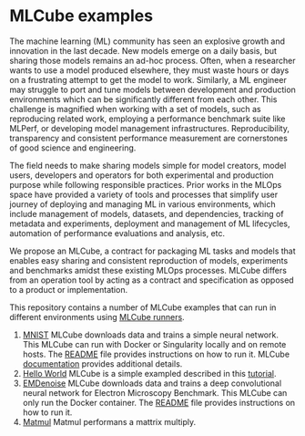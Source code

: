 # MLCube examples

The machine learning (ML) community has seen an explosive growth and innovation in the last decade. New models emerge 
on a daily basis, but sharing those models remains an ad-hoc process. Often, when a researcher wants to use a model 
produced elsewhere, they must waste hours or days on a frustrating attempt to get the model to work. Similarly, a ML 
engineer may struggle to port and tune models between development and production environments which can be significantly 
different from each other. This challenge is magnified when working with a set of models, such as reproducing related 
work, employing a performance benchmark suite like MLPerf, or developing model management infrastructures. 
Reproducibility, transparency and consistent performance measurement are cornerstones of good science and engineering. 

The field needs to make sharing models simple for model creators, model users, developers and operators for both 
experimental and production purpose while following responsible practices. Prior works in the MLOps space have provided 
a variety of tools and processes that simplify user journey of deploying and managing ML in various environments, 
which include management of models, datasets, and dependencies, tracking of metadata and experiments, deployment and 
management of ML lifecycles, automation of performance evaluations and analysis, etc.

We propose an MLCube, a contract for packaging ML tasks and models that enables easy sharing and consistent reproduction 
of models, experiments and benchmarks amidst these existing MLOps processes. MLCube differs from an operation tool by 
acting as a contract and specification as opposed to a product or implementation. 

This repository contains a number of MLCube examples that can run in different environments using 
[MLCube runners](https://github.com/mlperf/mlcube). 

1. [MNIST](./mnist) MLCube downloads data and trains a simple neural network. This MLCube can run with Docker or
   Singularity locally and on remote hosts. The [README](./mnist/README.md) file provides instructions on how to run it.
   MLCube [documentation](https://mlperf.github.io/mlcube/getting-started/mnist/) provides additional details. 
2. [Hello World](./hello_world) MLCube is a simple exampled described in this 
   [tutorial](https://mlperf.github.io/mlcube/getting-started/hello-world/).
3. [EMDenoise](./emdenoise) MLCube downloads data and trains a deep convolutional neural network
   for Electron Microscopy Benchmark. This MLCube can only run the Docker container.
   The [README](./emdenoise/README.md) file provides instructions on how to run it.
4. [Matmul](./matmul) Matmul performans a mattrix multiply. 


